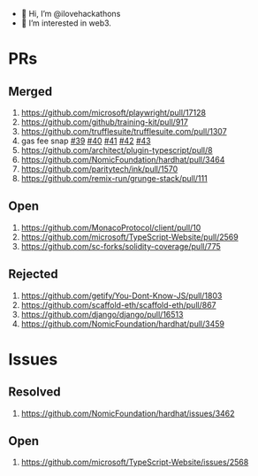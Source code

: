 - 👋 Hi, I’m @ilovehackathons
- 👀 I’m interested in web3.

# PRs
## Merged
1. https://github.com/microsoft/playwright/pull/17128
2. https://github.com/github/training-kit/pull/917
3. https://github.com/trufflesuite/trufflesuite.com/pull/1307
4. gas fee snap [#39](https://github.com/Montoya/gas-fee-snap/pull/39) [#40](https://github.com/Montoya/gas-fee-snap/pull/40) [#41](https://github.com/Montoya/gas-fee-snap/pull/41) [#42](https://github.com/Montoya/gas-fee-snap/pull/42) [#43](https://github.com/Montoya/gas-fee-snap/pull/43)
5. https://github.com/architect/plugin-typescript/pull/8
6. https://github.com/NomicFoundation/hardhat/pull/3464
7. https://github.com/paritytech/ink/pull/1570
8. https://github.com/remix-run/grunge-stack/pull/111
## Open
1. https://github.com/MonacoProtocol/client/pull/10
2. https://github.com/microsoft/TypeScript-Website/pull/2569
4. https://github.com/sc-forks/solidity-coverage/pull/775
## Rejected
1. https://github.com/getify/You-Dont-Know-JS/pull/1803
2. https://github.com/scaffold-eth/scaffold-eth/pull/867
3. https://github.com/django/django/pull/16513
4. https://github.com/NomicFoundation/hardhat/pull/3459
# Issues
## Resolved
1. https://github.com/NomicFoundation/hardhat/issues/3462
## Open
1. https://github.com/microsoft/TypeScript-Website/issues/2568
